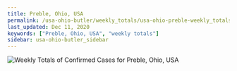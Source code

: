 ```yaml
---
title: Preble, Ohio, USA
permalink: /usa-ohio-butler/weekly_totals/usa-ohio-preble-weekly_totals.html
last_updated: Dec 11, 2020
keywords: ["Preble, Ohio, USA", "weekly totals"]
sidebar: usa-ohio-butler_sidebar
---
```


![Weekly Totals of Confirmed Cases for Preble, Ohio, USA](/covid_tracker/images/graphs/usa-ohio-preble-weekly_totals_graph.png)
